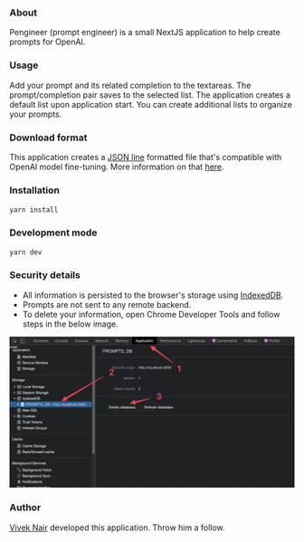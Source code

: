 ### About
Pengineer (prompt engineer) is a small NextJS application to help create prompts for OpenAI.

### Usage
Add your prompt and its related completion to the textareas. The prompt/completion pair saves to the selected list. The application creates a default list upon application start. You can create additional lists to organize your prompts.

### Download format
This application creates a [JSON line](https://jsonlines.org/) formatted file that's compatible with OpenAI model fine-tuning. More information on that [here](https://beta.openai.com/docs/guides/fine-tuning/prepare-training-data).


### Installation

```
yarn install
```

### Development mode

```
yarn dev
```

### Security details

- All information is persisted to the browser's storage using [IndexedDB](https://developer.mozilla.org/en-US/docs/Web/API/IndexedDB_API).
- Prompts are not sent to any remote backend.
- To delete your information, open Chrome Developer Tools and follow steps in the below image.

![Image](public/delete-idb-database.png)

### Author
[Vivek Nair](https://twitter.com/virtuallyvivek) developed this application. Throw him a follow.